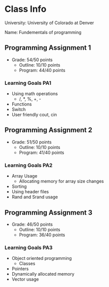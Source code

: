 # Class Info
  University: University of Colorado at Denver
 
  Name: Fundementals of programming

## Programming Assignment 1

- Grade: 54/50 points
  - Outline: 10/10 points
  - Program: 44/40 points

### Learning Goals PA1

- Using math operations
  - /, *, %, +, -
- Functions
- Switch
- User friendly cout, cin

## Programming Assignment 2

- Grade: 51/50 points
  - Outline: 10/10 points
  - Program: 41/40 points

### Learning Goals PA2

- Array Usage
  - Allocating memory for array size changes
- Sorting
- Using header files
- Rand and Srand usage

## Programming Assignment 3

- Grade: 46/50 points
  - Outline: 10/10 points
  - Program: 36/40 points

### Learning Goals PA3

- Object oriented programming
  - Classes
- Pointers
- Dynamically allocated memory
- Vector usage

